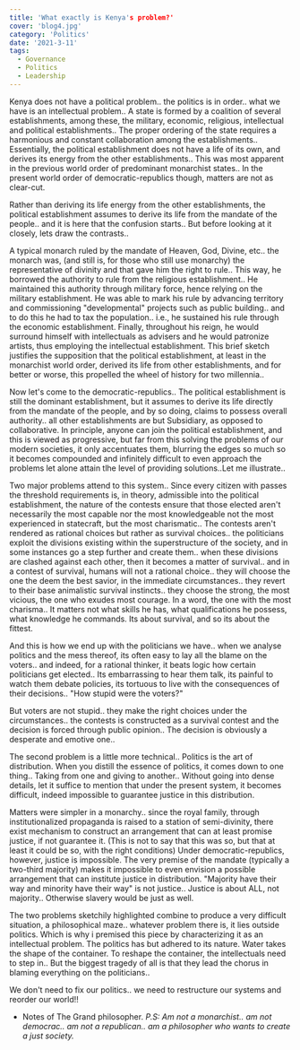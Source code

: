 ```yaml
---
title: 'What exactly is Kenya's problem?'
cover: 'blog4.jpg'
category: 'Politics'
date: '2021-3-11'
tags:
  - Governance
  - Politics
  - Leadership
---
```


Kenya does not have a political problem.. the politics is in order.. what we have is an intellectual problem..
A state is formed by a coalition of several establishments, among these, the military, economic, religious, intellectual and political establishments..
The proper ordering of the state requires a harmonious and constant collaboration among the establishments..
Essentially, the political establishment does not have a life of its own, and derives its energy from the other establishments.. This was most apparent in the previous world order of predominant monarchist states..
In the present world order of democratic-republics though, matters are not as clear-cut.

Rather than deriving its life energy from the other establishments, the political establishment assumes to derive its life from the mandate of the people.. and it is here that the confusion starts.. But before looking at it closely, lets draw the contrasts..

A typical monarch ruled by the mandate of Heaven, God, Divine, etc.. the monarch was, (and still is, for those who still use monarchy) the representative of divinity and that gave him the right to rule.. This way, he borrowed the authority to rule from the religious establishment.. He maintained this authority through military force, hence relying on the military establishment. He was able to mark his rule by advancing territory and commissioning "developmental" projects such as public building.. and to do this he had to tax the population.. i.e., he sustained his rule through the economic establishment. Finally, throughout his reign, he would surround himself with intellectuals as advisers and he would patronize artists, thus employing the intellectual establishment.
This brief sketch justifies the supposition that the political establishment, at least in the monarchist world order, derived its life from other establishments, and for better or worse, this propelled the wheel of history for two millennia..

Now let's come to the democratic-republics.. The political establishment is still the dominant establishment, but it assumes to derive its life directly from the mandate of the people, and by so doing, claims to possess overall authority.. all other establishments are but Subsidiary, as opposed to collaborative. In principle, anyone can join the political establishment, and this is viewed as progressive, but far from this solving the problems of our modern societies, it only accentuates them, blurring the edges so much so it becomes compounded and infinitely difficult to even approach the problems let alone attain tlhe level of providing solutions..Let me illustrate..

Two major problems attend to this system.. Since every citizen with passes the threshold requirements is, in theory, admissible into the political establishment, the nature of the contests ensure that those elected aren't necessarily the most capable nor the most knowledgeable not the most experienced in statecraft, but the most charismatic.. The contests aren't rendered as rational choices but rather as survival choices.. the politicians exploit the divisions existing within the superstructure of the society, and in some instances go a step further and create them.. when these divisions are clashed against each other, then it becomes a matter of survival.. and in a contest of survival, humans will not a rational choice.. they will choose the one the deem the best savior, in the immediate circumstances.. they revert to their base animalistic survival instincts.. they choose the strong, the most vicious, the one who exudes most courage. In a word, the one with the most charisma.. It matters not what skills he has, what qualifications he possess, what knowledge he commands. Its about survival, and so its about the fittest.

And this is how we end up with the politicians we have.. when we analyse politics and the mess thereof, its often easy to lay all the blame on the voters.. and indeed, for a rational thinker, it beats logic how certain politicians get elected.. Its embarrassing to hear them talk, its painful to watch them debate policies, its tortuous to live with the consequences of their decisions.. "How stupid were the voters?"

But voters are not stupid.. they make the right choices under the circumstances.. the contests is constructed as a survival contest and the decision is forced through public opinion.. The decision is obviously a desperate and emotive one..

The second problem is a little more technical.. Politics is the art of distribution. When you distill the essence of politics, it comes down to one thing.. Taking from one and giving to another.. Without going into dense details, let it suffice to mention that under the present system, it becomes difficult, indeed impossible to guarantee justice in this distribution.

Matters were simpler in a monarchy.. since the royal family, through institutionalized propaganda is raised to a station of semi-divinity, there exist mechanism to construct an arrangement that can at least promise justice, if not guarantee it. (This is not to say that this was so, but that at least it could be so, with the right conditions)
Under democratic-republics, however, justice is impossible. The very premise of the mandate (typically a two-third majority) makes it impossible to even envision a possible arrangement that can institute justice in distribution. "Majority have their way and minority have their way" is not justice.. Justice is about ALL, not majority.. Otherwise slavery would be just as well.

The two problems sketchily highlighted combine to produce a very difficult situation, a philosophical maze..
whatever problem there is, it lies outside politics. Which is why i premised this piece by characterizing it as an intellectual problem. The politics has but adhered to its nature. Water takes the shape of the container. To reshape the container, the intellectuals need to step in.. But the biggest tragedy of all is that they lead the chorus in blaming everything on the politicians..

We don't need to fix our politics.. we need to restructure our systems and reorder our world!!

- Notes of The Grand philosopher.
  _P.S: Am not a monarchist.. am not democrac.. am not a republican.. am a philosopher who wants to create a just society._
